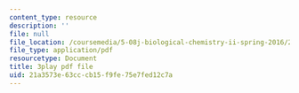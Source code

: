 ```yaml
---
content_type: resource
description: ''
file: null
file_location: /coursemedia/5-08j-biological-chemistry-ii-spring-2016/21a3573e63cccb15f9fe75e7fed12c7a_Klw2POjgzVo.pdf
file_type: application/pdf
resourcetype: Document
title: 3play pdf file
uid: 21a3573e-63cc-cb15-f9fe-75e7fed12c7a
---
```

